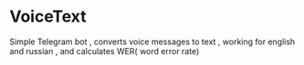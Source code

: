 # VoiceText
Simple Telegram bot , converts  voice messages to text , working for english and russian , and calculates WER( word error rate)
